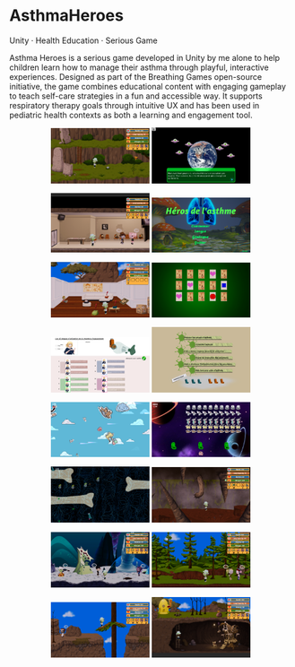 # AsthmaHeroes

Unity · Health Education · Serious Game

Asthma Heroes is a serious game developed in Unity by me alone to help children learn how to manage their asthma through playful, interactive experiences. 
Designed as part of the Breathing Games open-source initiative, the game combines educational content with engaging gameplay to teach self-care strategies in a fun and accessible way. 
It supports respiratory therapy goals through intuitive UX and has been used in pediatric health contexts as both a learning and engagement tool.

<p align="center">
  <img src="https://github.com/GestaltFactory/AsthmaHeroes/blob/main/Pictures/01.PNG" width="35%" height="35%">
  <img src="https://github.com/GestaltFactory/AsthmaHeroes/blob/main/Pictures/02.PNG" width="35%" height="35%">
</p>
<p align="center">
  <img src="https://github.com/GestaltFactory/AsthmaHeroes/blob/main/Pictures/03.PNG" width="35%" height="35%">
  <img src="https://github.com/GestaltFactory/AsthmaHeroes/blob/main/Pictures/04.PNG" width="35%" height="35%">
</p>
<p align="center">
  <img src="https://github.com/GestaltFactory/AsthmaHeroes/blob/main/Pictures/05.PNG" width="35%" height="35%">
  <img src="https://github.com/GestaltFactory/AsthmaHeroes/blob/main/Pictures/06.PNG" width="35%" height="35%">
</p>
<p align="center">
  <img src="https://github.com/GestaltFactory/AsthmaHeroes/blob/main/Pictures/07.PNG" width="35%" height="35%">
  <img src="https://github.com/GestaltFactory/AsthmaHeroes/blob/main/Pictures/08.PNG" width="35%" height="35%">
</p>
<p align="center">
  <img src="https://github.com/GestaltFactory/AsthmaHeroes/blob/main/Pictures/09.PNG" width="35%" height="35%">
  <img src="https://github.com/GestaltFactory/AsthmaHeroes/blob/main/Pictures/10.PNG" width="35%" height="35%">
</p>
<p align="center">
  <img src="https://github.com/GestaltFactory/AsthmaHeroes/blob/main/Pictures/11.PNG" width="35%" height="35%">
  <img src="https://github.com/GestaltFactory/AsthmaHeroes/blob/main/Pictures/12.PNG" width="35%" height="35%">
</p>
<p align="center">
  <img src="https://github.com/GestaltFactory/AsthmaHeroes/blob/main/Pictures/13.PNG" width="35%" height="35%">
  <img src="https://github.com/GestaltFactory/AsthmaHeroes/blob/main/Pictures/14.PNG" width="35%" height="35%">
</p>
<p align="center">
  <img src="https://github.com/GestaltFactory/AsthmaHeroes/blob/main/Pictures/15.PNG" width="35%" height="35%">
  <img src="https://github.com/GestaltFactory/AsthmaHeroes/blob/main/Pictures/16.PNG" width="35%" height="35%">
</p>
